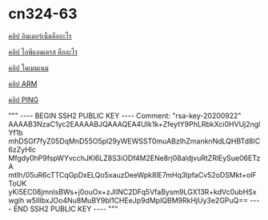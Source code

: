 # cn324-63
[คลิป อินเตอร์เน็ตคืออะไร](https://youtu.be/Sgd4gfBOrK0)

[คลิป ไอพีแอดเดรส คืออะไร](https://youtu.be/Rv_ES--s_ks)

[คลิป โดเมนเนม](https://youtu.be/Vk2Breiw94A)

[คลิป ARM](https://youtu.be/UxHvkHNdNEY)

[คลิป PING](https://youtu.be/W-UcBKfPr8w)

"""
---- BEGIN SSH2 PUBLIC KEY ----
Comment: "rsa-key-20200922"
AAAAB3NzaC1yc2EAAAABJQAAAQEA4UIk1k+ZfeytY9PhLRbkXci0HVUj2nglYf1b
mhDSGf7fyZ05DqMnD55O5pl29yWEWSST0muABzIhZmanknNdLQHBTd8IC6zZyHlc
Mfgdy0hP9fspWYvcchJKl6LZ8S3iODf4M2ENe8rj08aldjvuRtZRlEySue06ETzA
mtIh/05uR6cTTCqGpDxELQo5xauzDeeWpk8lE7mHq3lpfaCv52oDSMkt+olFToUK
yKi5EC08jmnIsBWs+j0ouOx+zJlINC2DFq5VfaBysm9LGX13R+kdVc0ubHSxwgih
w5IllbxJOo4Nu8MuBY9bl1CHEeJp9dMplQBM9RkHjUy3e2GPuQ==
---- END SSH2 PUBLIC KEY ----
"""
